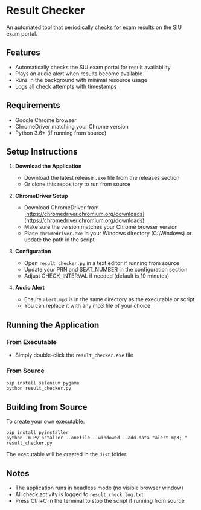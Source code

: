 # Result Checker

An automated tool that periodically checks for exam results on the SIU exam portal.

## Features

- Automatically checks the SIU exam portal for result availability
- Plays an audio alert when results become available
- Runs in the background with minimal resource usage
- Logs all check attempts with timestamps

## Requirements

- Google Chrome browser
- ChromeDriver matching your Chrome version
- Python 3.6+ (if running from source)

## Setup Instructions

1. **Download the Application**

   - Download the latest release `.exe` file from the releases section
   - Or clone this repository to run from source

2. **ChromeDriver Setup**

   - Download ChromeDriver from [https://chromedriver.chromium.org/downloads](https://chromedriver.chromium.org/downloads)
   - Make sure the version matches your Chrome browser version
   - Place `chromedriver.exe` in your Windows directory (C:\Windows\) or update the path in the script

3. **Configuration**

   - Open `result_checker.py` in a text editor if running from source
   - Update your PRN and SEAT_NUMBER in the configuration section
   - Adjust CHECK_INTERVAL if needed (default is 10 minutes)

4. **Audio Alert**
   - Ensure `alert.mp3` is in the same directory as the executable or script
   - You can replace it with any mp3 file of your choice

## Running the Application

### From Executable

- Simply double-click the `result_checker.exe` file

### From Source

```
pip install selenium pygame
python result_checker.py
```

## Building from Source

To create your own executable:

```
pip install pyinstaller
python -m PyInstaller --onefile --windowed --add-data "alert.mp3;." result_checker.py
```

The executable will be created in the `dist` folder.

## Notes

- The application runs in headless mode (no visible browser window)
- All check activity is logged to `result_check_log.txt`
- Press Ctrl+C in the terminal to stop the script if running from source
